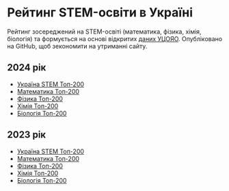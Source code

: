<h1>Рейтинг STEM-освіти в Україні</h1>

<p>
Рейтинг зосереджений на STEM-освіті (математика, фізика, хімія, біологія) та формується на основі відкритих <a href="https://zno.testportal.com.ua/opendata">даних УЦОЯО</a>. Опубліковано на GitHub, щоб зекономити на утриманні сайту.
</p>

<h2>2024 рік</h2>
<p>
    <ul>
        <li><a href="https://github.com/bsurai/school-ratings-in-ukraine/blob/main/2024/ukraine-stem.md">Україна STEM Топ-200<a></li>
        <li><a href="https://github.com/bsurai/school-ratings-in-ukraine/blob/main/2024/math.md">Математика Топ-200</a></li>
        <li><a href="https://github.com/bsurai/school-ratings-in-ukraine/blob/main/2024/physics.md">Фізика Топ-200</a></li>
        <li><a href="https://github.com/bsurai/school-ratings-in-ukraine/blob/main/2024/chemistry.md">Хімія Топ-200</a></li>
        <li><a href="https://github.com/bsurai/school-ratings-in-ukraine/blob/main/2024/biology.md">Біологія Топ-200</a></li>
    </ul>
</p>

<h2>2023 рік</h2>
<p>
    <ul>
        <li><a href="https://github.com/bsurai/school-ratings-in-ukraine/blob/main/2023/ukraine-stem.md">Україна STEM Топ-200<a></li>
        <li><a href="https://github.com/bsurai/school-ratings-in-ukraine/blob/main/2023/math.md">Математика Топ-200</a></li>
        <li><a href="https://github.com/bsurai/school-ratings-in-ukraine/blob/main/2023/physics.md">Фізика Топ-200</a></li>
        <li><a href="https://github.com/bsurai/school-ratings-in-ukraine/blob/main/2023/chemistry.md">Хімія Топ-200</a></li>
        <li><a href="https://github.com/bsurai/school-ratings-in-ukraine/blob/main/2023/biology.md">Біологія Топ-200</a></li>
    </ul>
</p>